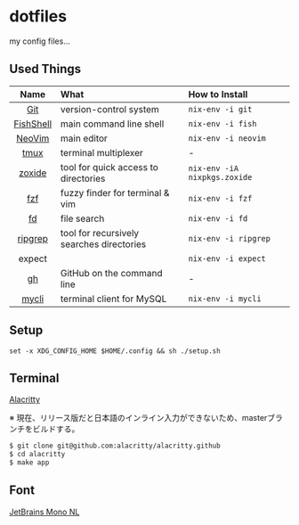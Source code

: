 # dotfiles

my config files...

## Used Things

| Name | What | How to Install |
|:----:|:-----|:---------------|
|[Git](https://github.com/git/git)|version-control system|`nix-env -i git`|
|[FishShell](https://github.com/fish-shell/fish-shell)|main command line shell|`nix-env -i fish`|
|[NeoVim](https://github.com/neovim/neovim)|main editor|`nix-env -i neovim`|
|[tmux](https://github.com/tmux/tmux)|terminal multiplexer|-|
|[zoxide](https://github.com/ajeetdsouza/zoxide)|tool for quick access to directories|`nix-env -iA nixpkgs.zoxide`|
|[fzf](https://github.com/junegunn/fzf)|fuzzy finder for terminal & vim|`nix-env -i fzf`|
|[fd](https://github.com/sharkdp/fd)|file search|`nix-env -i fd`|
|[ripgrep](https://github.com/BurntSushi/ripgrep)|tool for recursively searches directories|`nix-env -i ripgrep`|
|expect||`nix-env -i expect`|
|[gh](https://github.com/cli/cli)|GitHub on the command line|-|
|[mycli](https://github.com/dbcli/mycli)|terminal client for MySQL|`nix-env -i mycli`|


## Setup

```fish
set -x XDG_CONFIG_HOME $HOME/.config && sh ./setup.sh
```

## Terminal

[Alacritty](https://github.com/alacritty/alacritty)

※ 現在、リリース版だと日本語のインライン入力ができないため、masterブランチをビルドする。

```bash
$ git clone git@github.com:alacritty/alacritty.github
$ cd alacritty
$ make app
```

## Font

[JetBrains Mono NL](https://www.jetbrains.com/lp/mono/)
<!-- [Ricty Diminished with icons](https://github.com/iij/fontmerger/tree/master/sample) -->

